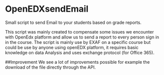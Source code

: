 # OpenEDXsendEmail
Small script to send Email to your students based on grade reports.

This script was mainly created to compensate some issues we encounter with OpenEdx platform and allow us to send a report to every person sign in in the course. The script is mainly use by EXAF on a specific course but could be use by anyone using openEDX platform, it requires basic knowledge on data Analysis and uses exchange protocol (for Office 365). 

##Improvement
We see a lot of improvements possible for example the download of the file directly through the API.
